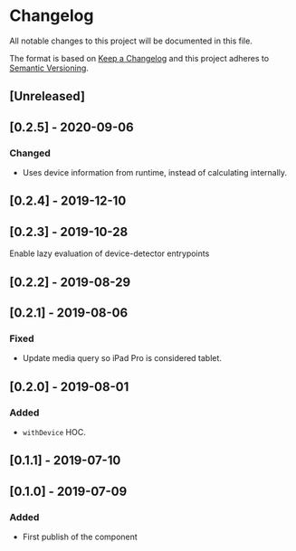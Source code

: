 # Changelog

All notable changes to this project will be documented in this file.

The format is based on [Keep a Changelog](http://keepachangelog.com/en/1.0.0/)
and this project adheres to [Semantic Versioning](http://semver.org/spec/v2.0.0.html).

## [Unreleased]

## [0.2.5] - 2020-09-06
### Changed
- Uses device information from runtime, instead of calculating internally.

## [0.2.4] - 2019-12-10

## [0.2.3] - 2019-10-28
Enable lazy evaluation of device-detector entrypoints

## [0.2.2] - 2019-08-29

## [0.2.1] - 2019-08-06
### Fixed
- Update media query so iPad Pro is considered tablet.

## [0.2.0] - 2019-08-01

### Added

- `withDevice` HOC.

## [0.1.1] - 2019-07-10

## [0.1.0] - 2019-07-09

### Added

- First publish of the component
